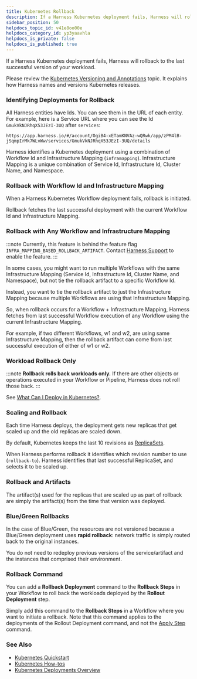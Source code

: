 ```yaml
---
title: Kubernetes Rollback
description: If a Harness Kubernetes deployment fails, Harness will rollback to the last successful version of your workload. Please review the Kubernetes Versioning and Annotations topic. It explains how Harness…
sidebar_position: 50
helpdocs_topic_id: v41e8oo00e
helpdocs_category_id: yp3yaavhla
helpdocs_is_private: false
helpdocs_is_published: true
---
```


If a Harness Kubernetes deployment fails, Harness will rollback to the last successful version of your workload.

Please review the [Kubernetes Versioning and Annotations](versioning-and-annotations.md) topic. It explains how Harness names and versions Kubernetes releases.

### Identifying Deployments for Rollback

All Harness entities have Ids. You can see them in the URL of each entity. For example, here is a Service URL where you can see the Id `GmukVkNJRhqX53JEzI-3UQ` after `services`:


```
https://app.harness.io/#/account/OgiB4-xETamKNVAz-wQRwk/app/zPM4lB-jSqmpIrMk7WLvWw/services/GmukVkNJRhqX53JEzI-3UQ/details
```
Harness identifies a Kubernetes deployment using a combination of Workflow Id and Infrastructure Mapping (`inframapping`). Infrastructure Mapping is a unique combination of Service Id, Infrastructure Id, Cluster Name, and Namespace.

### Rollback with Workflow Id and Infrastructure Mapping

When a Harness Kubernetes Workflow deployment fails, rollback is initiated. 

Rollback fetches the last successful deployment with the current Workflow Id and Infrastructure Mapping.

### Rollback with Any Workflow and Infrastructure Mapping

:::note 
Currently, this feature is behind the feature flag `INFRA_MAPPING_BASED_ROLLBACK_ARTIFACT`. Contact [Harness Support](mailto:support@harness.io) to enable the feature.
:::

In some cases, you might want to run multiple Workflows with the same Infrastructure Mapping (Service Id, Infrastructure Id, Cluster Name, and Namespace), but not tie the rollback artifact to a specific Workflow Id.

Instead, you want to tie the rollback artifact to just the Infrastructure Mapping because multiple Workflows are using that Infrastructure Mapping.

So, when rollback occurs for a Workflow + Infrastructure Mapping, Harness fetches from last successful Workflow execution of any Workflow using the current Infrastructure Mapping.

For example, if two different Workflows, w1 and w2, are using same Infrastructure Mapping, then the rollback artifact can come from last successful execution of either of w1 or w2.

### Workload Rollback Only

:::note
**Rollback rolls back workloads only.** If there are other objects or operations executed in your Workflow or Pipeline, Harness does not roll those back.
:::

See [What Can I Deploy in Kubernetes?](what-can-i-deploy-in-kubernetes.md).

### Scaling and Rollback

Each time Harness deploys, the deployment gets new replicas that get scaled up and the old replicas are scaled down.

By default, Kubernetes keeps the last 10 revisions as [ReplicaSets](https://kubernetes.io/docs/concepts/workloads/controllers/replicaset/).

When Harness performs rollback it identifies which revision number to use (`rollback-to`). Harness identifies that last successful ReplicaSet, and selects it to be scaled up.

### Rollback and Artifacts

The artifact(s) used for the replicas that are scaled up as part of rollback are simply the artifact(s) from the time that version was deployed.

### Blue/Green Rollbacks

In the case of Blue/Green, the resources are not versioned because a Blue/Green deployment uses **rapid rollback**: network traffic is simply routed back to the original instances.

You do not need to redeploy previous versions of the service/artifact and the instances that comprised their environment.

### Rollback Command

You can add a **Rollback Deployment** command to the **Rollback Steps** in your Workflow to roll back the workloads deployed by the **Rollout Deployment** step.

Simply add this command to the **Rollback Steps** in a Workflow where you want to initiate a rollback. Note that this command applies to the deployments of the Rollout Deployment command, and not the [Apply Step](../../../../continuous-delivery/kubernetes-deployments/deploy-manifests-separately-using-apply-step.md) command.

### See Also

* [Kubernetes Quickstart](../../../../first-gen-quickstarts/kubernetes-quickstart.md)
* [Kubernetes How-tos](../../../../continuous-delivery/kubernetes-deployments/kubernetes-deployments-overview.md)
* [Kubernetes Deployments Overview](../../../../continuous-delivery/concepts-cd/deployment-types/kubernetes-overview.md)

